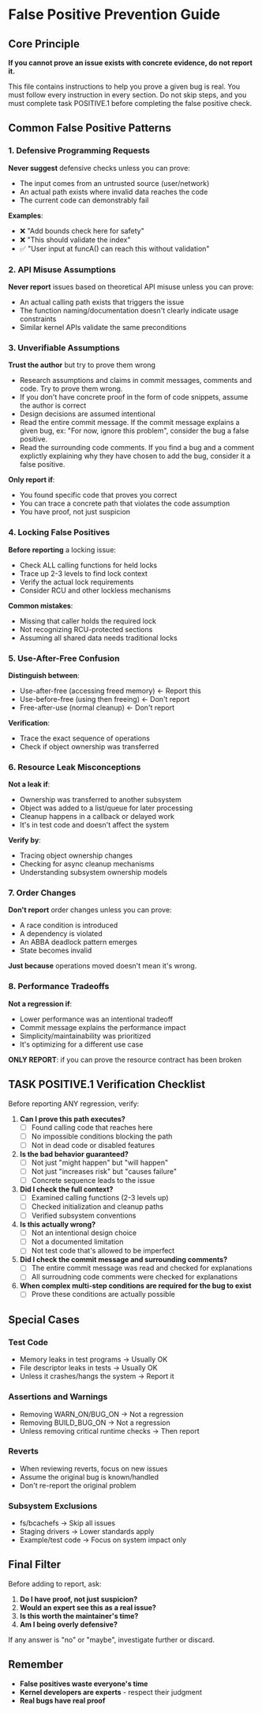 # False Positive Prevention Guide

## Core Principle
**If you cannot prove an issue exists with concrete evidence, do not report it.**

This file contains instructions to help you prove a given bug is real.  You
must follow every instruction in every section.  Do not skip steps, and you
must complete task POSITIVE.1 before completing the false positive check.

## Common False Positive Patterns

### 1. Defensive Programming Requests
**Never suggest** defensive checks unless you can prove:
- The input comes from an untrusted source (user/network)
- An actual path exists where invalid data reaches the code
- The current code can demonstrably fail

**Examples**:
- ❌ "Add bounds check here for safety"
- ❌ "This should validate the index"
- ✅ "User input at funcA() can reach this without validation"

### 2. API Misuse Assumptions
**Never report** issues based on theoretical API misuse unless you can prove:
  - An actual calling path exists that triggers the issue
  - The function naming/documentation doesn't clearly indicate usage constraints
  - Similar kernel APIs validate the same preconditions

### 3. Unverifiable Assumptions
**Trust the author** but try to prove them wrong
- Research assumptions and claims in commit messages, comments and code.  Try to prove them wrong.
- If you don't have concrete proof in the form of code snippets, assume the author is correct
- Design decisions are assumed intentional
- Read the entire commit message.  If the commit message explains a given bug,
ex: "For now, ignore this problem", consider the bug a false positive.
- Read the surrounding code comments.  If you find a bug and a comment
explictly explaining why they have chosen to add the bug, consider it a false
positive.

**Only report if**:
- You found specific code that proves you correct
- You can trace a concrete path that violates the code assumption
- You have proof, not just suspicion

### 4. Locking False Positives
**Before reporting** a locking issue:
- Check ALL calling functions for held locks
- Trace up 2-3 levels to find lock context
- Verify the actual lock requirements
- Consider RCU and other lockless mechanisms

**Common mistakes**:
- Missing that caller holds the required lock
- Not recognizing RCU-protected sections
- Assuming all shared data needs traditional locks

### 5. Use-After-Free Confusion
**Distinguish between**:
- Use-after-free (accessing freed memory) ← Report this
- Use-before-free (using then freeing) ← Don't report
- Free-after-use (normal cleanup) ← Don't report

**Verification**:
- Trace the exact sequence of operations
- Check if object ownership was transferred

### 6. Resource Leak Misconceptions
**Not a leak if**:
- Ownership was transferred to another subsystem
- Object was added to a list/queue for later processing
- Cleanup happens in a callback or delayed work
- It's in test code and doesn't affect the system

**Verify by**:
- Tracing object ownership changes
- Checking for async cleanup mechanisms
- Understanding subsystem ownership models

### 7. Order Changes
**Don't report** order changes unless you can prove:
- A race condition is introduced
- A dependency is violated
- An ABBA deadlock pattern emerges
- State becomes invalid

**Just because** operations moved doesn't mean it's wrong.

### 8. Performance Tradeoffs
**Not a regression if**:
- Lower performance was an intentional tradeoff
- Commit message explains the performance impact
- Simplicity/maintainability was prioritized
- It's optimizing for a different use case

**ONLY REPORT**: if you can prove the resource contract has been broken

## TASK POSITIVE.1 Verification Checklist

Before reporting ANY regression, verify:

1. **Can I prove this path executes?**
   - [ ] Found calling code that reaches here
   - [ ] No impossible conditions blocking the path
   - [ ] Not in dead code or disabled features
2. **Is the bad behavior guaranteed?**
   - [ ] Not just "might happen" but "will happen"
   - [ ] Not just "increases risk" but "causes failure"
   - [ ] Concrete sequence leads to the issue
3. **Did I check the full context?**
   - [ ] Examined calling functions (2-3 levels up)
   - [ ] Checked initialization and cleanup paths
   - [ ] Verified subsystem conventions
4. **Is this actually wrong?**
   - [ ] Not an intentional design choice
   - [ ] Not a documented limitation
   - [ ] Not test code that's allowed to be imperfect
5. **Did I check the commit message and surrounding comments?**
   - [ ] The entire commit message was read and checked for explanations
   - [ ] All surroudning code comments were checked for explanations
6. **When complex multi-step conditions are required for the bug to exist**
   - [ ] Prove these conditions are actually possible

## Special Cases

### Test Code
- Memory leaks in test programs → Usually OK
- File descriptor leaks in tests → Usually OK
- Unless it crashes/hangs the system → Report it

### Assertions and Warnings
- Removing WARN_ON/BUG_ON → Not a regression
- Removing BUILD_BUG_ON → Not a regression
- Unless removing critical runtime checks → Then report

### Reverts
- When reviewing reverts, focus on new issues
- Assume the original bug is known/handled
- Don't re-report the original problem

### Subsystem Exclusions
- fs/bcachefs → Skip all issues
- Staging drivers → Lower standards apply
- Example/test code → Focus on system impact only

## Final Filter

Before adding to report, ask:
1. **Do I have proof, not just suspicion?**
2. **Would an expert see this as a real issue?**
3. **Is this worth the maintainer's time?**
4. **Am I being overly defensive?**

If any answer is "no" or "maybe", investigate further or discard.

## Remember
- **False positives waste everyone's time**
- **Kernel developers are experts** - respect their judgment
- **Real bugs have real proof**
